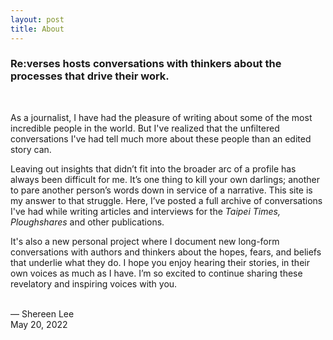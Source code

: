 ```yaml
---
layout: post
title: About
---
```


<h3>Re:verses hosts conversations with thinkers about the processes that drive their work.</h3><br>

As a journalist, I have had the pleasure of writing about some of the most incredible people in the world. But I've realized that the unfiltered conversations I've had tell much more about these people than an edited story can.

Leaving out insights that didn’t fit into the broader arc of a profile has always been difficult for me. It’s one thing to kill your own darlings; another to pare another person’s words down in service of a narrative. This site is my answer to that struggle. Here, I’ve posted a full archive of conversations I've had while writing articles and interviews for the <em>Taipei Times, Ploughshares</em> and other publications.

It's also a new personal project where I document new long-form conversations with authors and thinkers about the hopes, fears, and beliefs that underlie what they do. I hope you enjoy hearing their stories, in their own voices as much as I have. I’m so excited to continue sharing these revelatory and inspiring voices with you. <br> <br>

— Shereen Lee <br>
    May 20, 2022
